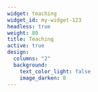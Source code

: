 ```yaml
---
widget: teaching
widget_id: my-widget-123
headless: true
weight: 80
title: Teaching
active: true
design:
  columns: "2"
  background:
    text_color_light: false
    image_darken: 0
---
```

